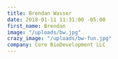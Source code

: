 ```yaml
---
title: Brendan Wasser
date: 2018-01-11 11:31:00 -05:00
first_name: Brendan
image: "/uploads/bw.jpg"
crazy_image: "/uploads/bw-fun.jpg"
company: Core BioDevelopment LLC
---
```


